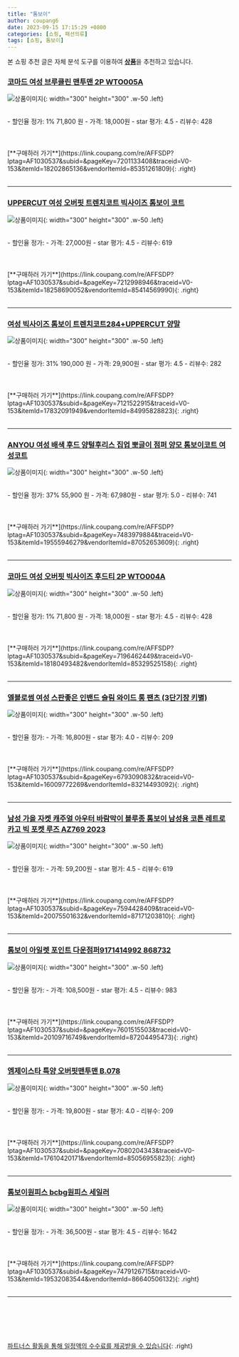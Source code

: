 ```yaml
---
title: "톰보이"
author: coupang6
date: 2023-09-15 17:15:29 +0800
categories: [쇼핑, 패션의류]
tags: [쇼핑, 톰보이]
---
```


본 쇼핑 추천 글은 자체 분석 도구를 이용하여 [**상품**](https://link.coupang.com/a/bao1ui)을 추천하고 있습니다.

### [코마드 여성 브루클린 맨투맨 2P WTO005A](https://link.coupang.com/re/AFFSDP?lptag=AF1030537&subid=&pageKey=7201133408&traceid=V0-153&itemId=18202865136&vendorItemId=85351261809)

![상품이미지](https://thumbnail9.coupangcdn.com/thumbnails/remote/230x230ex/image/vendor_inventory/71a1/d5e23c8693c4e88666293cda84c52ee98157c2b3268c41cd62a2e0ce64fb.jpg){: width="300" height="300" .w-50 .left}


<br>
- 할인율 정가: 1%  71,800   원
- 가격: 18,000원
- star 평가: 4.5
- 리뷰수: 428
<br>
<br>
<br>
<br>
[**구매하러 가기**](https://link.coupang.com/re/AFFSDP?lptag=AF1030537&subid=&pageKey=7201133408&traceid=V0-153&itemId=18202865136&vendorItemId=85351261809){: .right}
<br>
<br>

---

### [UPPERCUT 여성 오버핏 트렌치코트 빅사이즈 톰보이 코트](https://link.coupang.com/re/AFFSDP?lptag=AF1030537&subid=&pageKey=7212998946&traceid=V0-153&itemId=18258690052&vendorItemId=85414569990)

![상품이미지](https://thumbnail8.coupangcdn.com/thumbnails/remote/230x230ex/image/vendor_inventory/a952/cb3d7f614342fc31a2b396d9338f6d3167f7517a02f959965a8f0b0ebf10.jpg){: width="300" height="300" .w-50 .left}


<br>
- 할인율 정가: 
- 가격: 27,000원
- star 평가: 4.5
- 리뷰수: 619
<br>
<br>
<br>
<br>
[**구매하러 가기**](https://link.coupang.com/re/AFFSDP?lptag=AF1030537&subid=&pageKey=7212998946&traceid=V0-153&itemId=18258690052&vendorItemId=85414569990){: .right}
<br>
<br>

---

### [여성 빅사이즈 톰보이 트렌치코트284+UPPERCUT 양말](https://link.coupang.com/re/AFFSDP?lptag=AF1030537&subid=&pageKey=7121522915&traceid=V0-153&itemId=17832091949&vendorItemId=84995828823)

![상품이미지](https://thumbnail8.coupangcdn.com/thumbnails/remote/230x230ex/image/vendor_inventory/ed7a/9fb8e9daa86d5ca974ea772974c1c310ffca0a3116c5e9b304b7c060e920.jpg){: width="300" height="300" .w-50 .left}


<br>
- 할인율 정가: 31%  190,000   원
- 가격: 29,900원
- star 평가: 4.5
- 리뷰수: 282
<br>
<br>
<br>
<br>
[**구매하러 가기**](https://link.coupang.com/re/AFFSDP?lptag=AF1030537&subid=&pageKey=7121522915&traceid=V0-153&itemId=17832091949&vendorItemId=84995828823){: .right}
<br>
<br>

---

### [ANYOU 여성 배색 후드 양털후리스 집업 뽀글이 점퍼 양모 톰보이코트 여성코트](https://link.coupang.com/re/AFFSDP?lptag=AF1030537&subid=&pageKey=7483979884&traceid=V0-153&itemId=19555946279&vendorItemId=87052653609)

![상품이미지](https://thumbnail7.coupangcdn.com/thumbnails/remote/230x230ex/image/vendor_inventory/4a4d/27253a6a64597146faf1447c32cb0003f255cf63184f5d519b51ab092d85.jpg){: width="300" height="300" .w-50 .left}


<br>
- 할인율 정가: 37%  55,900   원
- 가격: 67,980원
- star 평가: 5.0
- 리뷰수: 741
<br>
<br>
<br>
<br>
[**구매하러 가기**](https://link.coupang.com/re/AFFSDP?lptag=AF1030537&subid=&pageKey=7483979884&traceid=V0-153&itemId=19555946279&vendorItemId=87052653609){: .right}
<br>
<br>

---

### [코마드 여성 오버핏 빅사이즈 후드티 2P WTO004A](https://link.coupang.com/re/AFFSDP?lptag=AF1030537&subid=&pageKey=7196462449&traceid=V0-153&itemId=18180493482&vendorItemId=85329525158)

![상품이미지](https://thumbnail7.coupangcdn.com/thumbnails/remote/230x230ex/image/vendor_inventory/4aab/49fd5fb26ffcd49dacc658ee24c02329c618d804c2acbccb5777f1211673.jpg){: width="300" height="300" .w-50 .left}


<br>
- 할인율 정가: 1%  71,800   원
- 가격: 18,000원
- star 평가: 4.5
- 리뷰수: 428
<br>
<br>
<br>
<br>
[**구매하러 가기**](https://link.coupang.com/re/AFFSDP?lptag=AF1030537&subid=&pageKey=7196462449&traceid=V0-153&itemId=18180493482&vendorItemId=85329525158){: .right}
<br>
<br>

---

### [엘블로썸 여성 스판좋은 인밴드 슬림 와이드 롱 팬츠 (3단기장 키별)](https://link.coupang.com/re/AFFSDP?lptag=AF1030537&subid=&pageKey=6793090832&traceid=V0-153&itemId=16009772269&vendorItemId=83214493092)

![상품이미지](https://thumbnail8.coupangcdn.com/thumbnails/remote/230x230ex/image/vendor_inventory/52dd/606de5b039d050b1e59f68a1d56127afa49375ff613b8770061f68c16765.jpg){: width="300" height="300" .w-50 .left}


<br>
- 할인율 정가: 
- 가격: 16,800원
- star 평가: 4.0
- 리뷰수: 209
<br>
<br>
<br>
<br>
[**구매하러 가기**](https://link.coupang.com/re/AFFSDP?lptag=AF1030537&subid=&pageKey=6793090832&traceid=V0-153&itemId=16009772269&vendorItemId=83214493092){: .right}
<br>
<br>

---

### [남성 가을 자켓 캐주얼 아우터 바람막이 블루종 톰보이 남성용 코튼 레트로 카고 빅 포켓 루즈 AZ769 2023](https://link.coupang.com/re/AFFSDP?lptag=AF1030537&subid=&pageKey=7594428409&traceid=V0-153&itemId=20075501632&vendorItemId=87171203810)

![상품이미지](https://thumbnail9.coupangcdn.com/thumbnails/remote/230x230ex/image/vendor_inventory/bb80/648d8cf93e56c642001056f93752895a8c7ed46dfea4a40055db1c37c744.jpg){: width="300" height="300" .w-50 .left}


<br>
- 할인율 정가: 
- 가격: 59,200원
- star 평가: 4.5
- 리뷰수: 619
<br>
<br>
<br>
<br>
[**구매하러 가기**](https://link.coupang.com/re/AFFSDP?lptag=AF1030537&subid=&pageKey=7594428409&traceid=V0-153&itemId=20075501632&vendorItemId=87171203810){: .right}
<br>
<br>

---

### [톰보이 아일렛 포인트 다운점퍼9171414992 868732](https://link.coupang.com/re/AFFSDP?lptag=AF1030537&subid=&pageKey=7601515503&traceid=V0-153&itemId=20109716749&vendorItemId=87204495473)

![상품이미지](https://thumbnail7.coupangcdn.com/thumbnails/remote/230x230ex/image/vendor_inventory/8880/82d574ba80d0b125dd54fa52692e459817ab6e2ae6f0540a7740ad837795.jpg){: width="300" height="300" .w-50 .left}


<br>
- 할인율 정가: 
- 가격: 108,500원
- star 평가: 4.5
- 리뷰수: 983
<br>
<br>
<br>
<br>
[**구매하러 가기**](https://link.coupang.com/re/AFFSDP?lptag=AF1030537&subid=&pageKey=7601515503&traceid=V0-153&itemId=20109716749&vendorItemId=87204495473){: .right}
<br>
<br>

---

### [엠제이스타 특양 오버핏맨투맨 B.078](https://link.coupang.com/re/AFFSDP?lptag=AF1030537&subid=&pageKey=7080204343&traceid=V0-153&itemId=17610420171&vendorItemId=85056955823)

![상품이미지](https://thumbnail9.coupangcdn.com/thumbnails/remote/230x230ex/image/vendor_inventory/b216/33729411e5e5724fce009470b9fcfffefb587a080966fb727f6d5867c8f0.jpg){: width="300" height="300" .w-50 .left}


<br>
- 할인율 정가: 
- 가격: 19,800원
- star 평가: 4.0
- 리뷰수: 209
<br>
<br>
<br>
<br>
[**구매하러 가기**](https://link.coupang.com/re/AFFSDP?lptag=AF1030537&subid=&pageKey=7080204343&traceid=V0-153&itemId=17610420171&vendorItemId=85056955823){: .right}
<br>
<br>

---

### [톰보이원피스 bcbg원피스 세일러](https://link.coupang.com/re/AFFSDP?lptag=AF1030537&subid=&pageKey=7479126715&traceid=V0-153&itemId=19532083544&vendorItemId=86640506132)

![상품이미지](https://thumbnail8.coupangcdn.com/thumbnails/remote/230x230ex/image/vendor_inventory/b700/feeddf1defcbe7fa6917558dccdcdbb765a2522de41d01a34de5dc4936e0.jpg){: width="300" height="300" .w-50 .left}


<br>
- 할인율 정가: 
- 가격: 36,500원
- star 평가: 4.5
- 리뷰수: 1642
<br>
<br>
<br>
<br>
[**구매하러 가기**](https://link.coupang.com/re/AFFSDP?lptag=AF1030537&subid=&pageKey=7479126715&traceid=V0-153&itemId=19532083544&vendorItemId=86640506132){: .right}
<br>
<br>

---
<br><br><br><br><br> [파트너스 활동을 통해 일정액의 수수료를 제공받을 수 있습니다](https://link.coupang.com/a/bao1ui){: .right}